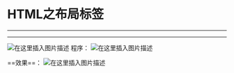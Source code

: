 ﻿# HTML之布局标签
----
----

![在这里插入图片描述](https://img-blog.csdnimg.cn/e9855f55679847558b48c855ab64437b.png?x-oss-process=image/watermark,type_d3F5LXplbmhlaQ,shadow_50,text_Q1NETiBATkpVU1RaSkM=,size_20,color_FFFFFF,t_70,g_se,x_16)
程序：
![在这里插入图片描述](https://img-blog.csdnimg.cn/6c54c407f6bd4076b4fb9f5debf38c55.png)


==效果==：
![在这里插入图片描述](https://img-blog.csdnimg.cn/af7797e60c0840e4a8b38ebb204941b4.png?x-oss-process=image/watermark,type_d3F5LXplbmhlaQ,shadow_50,text_Q1NETiBATkpVU1RaSkM=,size_20,color_FFFFFF,t_70,g_se,x_16)

